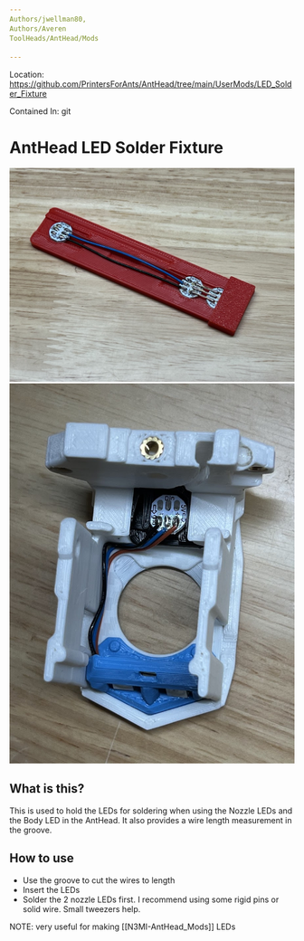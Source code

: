 ```yaml
---
Authors/jwellman80,
Authors/Averen
ToolHeads/AntHead/Mods

---
```


Location:  https://github.com/PrintersForAnts/AntHead/tree/main/UserMods/LED_Solder_Fixture

Contained In: git


# AntHead LED Solder Fixture

[![](https://github.com/PrintersForAnts/AntHead/raw/main/UserMods/LED_Solder_Fixture/assets/LEDs_In_Place.jpg)](https://github.com/PrintersForAnts/AntHead/blob/main/UserMods/LED_Solder_Fixture/assets/LEDs_In_Place.jpg)  
[![](https://github.com/PrintersForAnts/AntHead/raw/main/UserMods/LED_Solder_Fixture/assets/LEDs_Installed.jpg)](https://github.com/PrintersForAnts/AntHead/blob/main/UserMods/LED_Solder_Fixture/assets/LEDs_Installed.jpg)

## What is this?

This is used to hold the LEDs for soldering when using the Nozzle LEDs and the Body LED in the AntHead. It also provides a wire length measurement in the groove.

## How to use

- Use the groove to cut the wires to length
- Insert the LEDs
- Solder the 2 nozzle LEDs first. I recommend using some rigid pins or solid wire. Small tweezers help.

NOTE: very useful for making [[N3MI-AntHead_Mods]] LEDs

